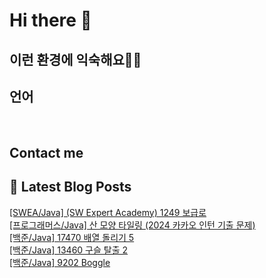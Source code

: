 # Hi there 👋

## 이런 환경에 익숙해요✍🏼

## 언어

<p>
  <img alt="" src= "https://img.shields.io/badge/JavaScript-F7DF1E?style=flat-square&logo=JavaScript&logoColor=white"/> 
  <img alt="" src= "https://img.shields.io/badge/TypeScript-black?logo=typescript&logoColor=blue"/>
</p>

## Contact me

## 📕 Latest Blog Posts

<a href=https://devjuice.tistory.com/78>[SWEA/Java] (SW Expert Academy) 1249 보급로</a></br><a href=https://devjuice.tistory.com/77>[프로그래머스/Java] 산 모양 타일링 (2024 카카오 인턴 기출 문제)</a></br><a href=https://devjuice.tistory.com/76>[백준/Java] 17470 배열 돌리기 5</a></br><a href=https://devjuice.tistory.com/75>[백준/Java] 13460 구슬 탈출 2</a></br><a href=https://devjuice.tistory.com/74>[백준/Java] 9202 Boggle</a></br>